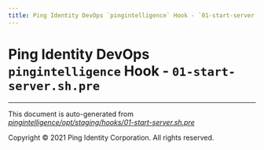 ```yaml
---
title: Ping Identity DevOps `pingintelligence` Hook - `01-start-server.sh.pre`
---
```


# Ping Identity DevOps `pingintelligence` Hook - `01-start-server.sh.pre`

---
This document is auto-generated from _[pingintelligence/opt/staging/hooks/01-start-server.sh.pre](https://github.com/pingidentity/pingidentity-docker-builds/blob/master/pingintelligence/opt/staging/hooks/01-start-server.sh.pre)_

Copyright © 2021 Ping Identity Corporation. All rights reserved.
